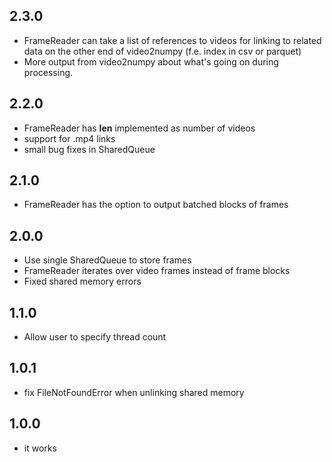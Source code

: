 ## 2.3.0

* FrameReader can take a list of references to videos for linking to related data on the other end of video2numpy (f.e. index in csv or parquet)
* More output from video2numpy about what's going on during processing.

## 2.2.0

* FrameReader has __len__ implemented as number of videos
* support for .mp4 links
* small bug fixes in SharedQueue

## 2.1.0

* FrameReader has the option to output batched blocks of frames

## 2.0.0

* Use single SharedQueue to store frames
* FrameReader iterates over video frames instead of frame blocks
* Fixed shared memory errors

## 1.1.0

* Allow user to specify thread count

## 1.0.1

* fix FileNotFoundError when unlinking shared memory

## 1.0.0

* it works
